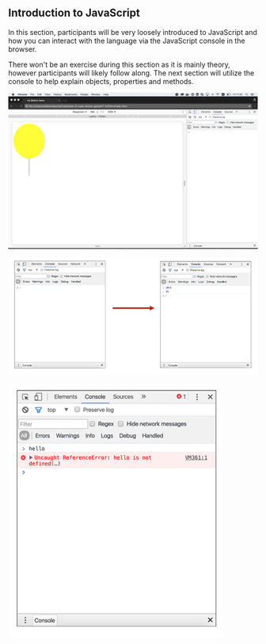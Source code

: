## Introduction to JavaScript

In this section, participants will be very loosely introduced to JavaScript and
how you can interact with the language via the JavaScript console in the browser.

There won't be an exercise during this section as it is mainly theory, however
participants will likely follow along. The next section will utilize the console
to help explain objects, properties and methods.

![](https://raw.githubusercontent.com/Codaisseur/taste-of-code-balloon-game/master/Screenshots/intro_js1.png)

![](https://raw.githubusercontent.com/Codaisseur/taste-of-code-balloon-game/master/Screenshots/intro_js2.png)

![](https://raw.githubusercontent.com/Codaisseur/taste-of-code-balloon-game/master/Screenshots/into_js3.png)
